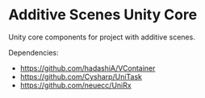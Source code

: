 # Additive Scenes Unity Core
 Unity core components for project with additive scenes.

Dependencies:
* https://github.com/hadashiA/VContainer
* https://github.com/Cysharp/UniTask
* https://github.com/neuecc/UniRx
